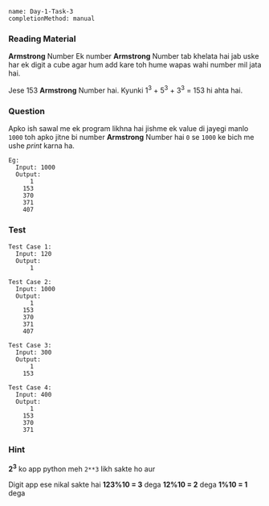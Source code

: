 ```ngMeta
name: Day-1-Task-3
completionMethod: manual
```

### Reading Material
**Armstrong** Number
Ek number **Armstrong** Number tab khelata hai jab uske har ek digit a cube agar
hum add kare toh hume wapas wahi number mil jata hai.

Jese 153 **Armstrong** Number hai.
Kyunki 1<sup>3</sup> + 5<sup>3</sup> + 3<sup>3</sup> = 153 hi ahta hai.


### Question
Apko ish sawal me ek program likhna hai jishme ek value di jayegi manlo `1000` toh apko jitne bi number **Armstrong** Number hai `0` se `1000` ke bich me ushe *print* karna ha.

```
Eg:
  Input: 1000
  Output:
      1
    153
    370
    371
    407

```

### Test

```
Test Case 1:
  Input: 120
  Output:
      1
```

```
Test Case 2:
  Input: 1000
  Output:
      1
    153
    370
    371
    407
```

```
Test Case 3:
  Input: 300
  Output:
      1
    153
```

```
Test Case 4:
  Input: 400
  Output:
      1
    153
    370
    371  
```

### Hint

**2<sup>3</sup>** ko app python meh `2**3` likh sakte ho aur

Digit app ese nikal sakte hai
**123%10 = 3** dega
**12%10 = 2** dega
**1%10 = 1** dega

